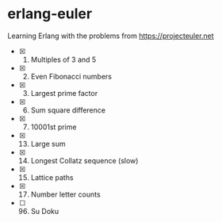 # erlang-euler

Learning Erlang with the problems from https://projecteuler.net

- [X] 1. Multiples of 3 and 5
- [X] 2. Even Fibonacci numbers
- [X] 3. Largest prime factor
- [X] 6. Sum square difference
- [X] 7. 10001st prime
- [X] 13. Large sum
- [X] 14. Longest Collatz sequence (slow)
- [X] 15. Lattice paths
- [X] 17. Number letter counts
- [ ] 96. Su Doku
